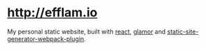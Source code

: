 # http://efflam.io
My personal static website, built with [react](https://github.com/facebook/react "React"), [glamor](https://github.com/threepointone/glamor "Glamor") and [static-site-generator-webpack-plugin](https://github.com/markdalgleish/static-site-generator-webpack-plugin "static site generator webpack plugin").
